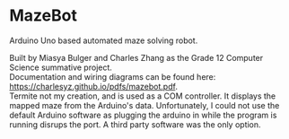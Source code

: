 # MazeBot
Arduino Uno based automated maze solving robot.  

Built by Miasya Bulger and Charles Zhang as the Grade 12 Computer Science summative project.  
Documentation and wiring diagrams can be found here: https://charlesyz.github.io/pdfs/mazebot.pdf.  
Termite not my creation, and is used as a COM controller. It displays the mapped maze from the Arduino's data. Unfortunately, I could not use the default Arduino software as plugging the arduino in while the program is running disrups the port. A third party software was the only option.  
